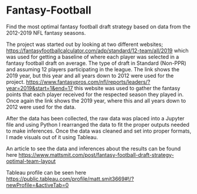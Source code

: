 # Fantasy-Football
Find the most optimal fantasy football draft strategy based on data from the 2012-2019 NFL fantasy seasons. 

The project was started out by looking at two different websites;
https://fantasyfootballcalculator.com/adp/standard/12-team/all/2019 which was used for getting a baseline of where each player was selected in a fantasy football draft on average. The type of draft in Standard (Non-PPR) and assuming 12 players participating in the league. The link shows the 2019 year, but this year and all years down to 2012 were used for the project. 
https://www.fantasypros.com/nfl/reports/leaders/?year=2019&start=1&end=17 this website was used to gather the fantasy points that each player received for the respected season they played in. Once again the link shows the 2019 year, where this and all years down to 2012 were used for the data. 

After the data has been collected, the raw data was placed into a Jupyter file and using Python I rearranged the data to fit the proper outputs needed to make inferences.
Once the data was cleaned and set into proper formats, I made visuals out of it using Tableau.

An article to see the data and inferences about the results can be found here https://www.mattsmit.com/post/fantasy-football-draft-strategy-optimal-team-layout

Tableau profile can be seen here https://public.tableau.com/profile/matt.smit3669#!/?newProfile=&activeTab=0

